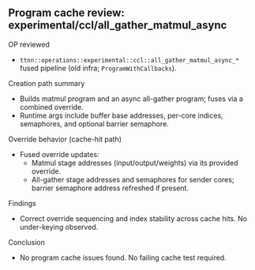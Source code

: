 ## Program cache review: experimental/ccl/all_gather_matmul_async

OP reviewed
- `ttnn::operations::experimental::ccl::all_gather_matmul_async_*` fused pipeline (old infra; `ProgramWithCallbacks`).

Creation path summary
- Builds matmul program and an async all-gather program; fuses via a combined override.
- Runtime args include buffer base addresses, per-core indices, semaphores, and optional barrier semaphore.

Override behavior (cache-hit path)
- Fused override updates:
  - Matmul stage addresses (input/output/weights) via its provided override.
  - All-gather stage addresses and semaphores for sender cores; barrier semaphore address refreshed if present.

Findings
- Correct override sequencing and index stability across cache hits. No under-keying observed.

Conclusion
- No program cache issues found. No failing cache test required.
